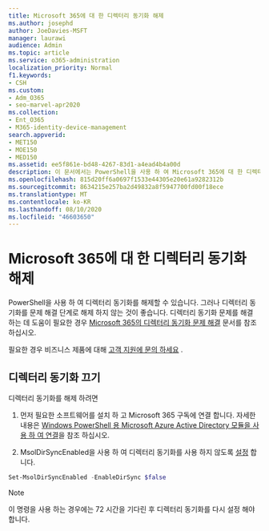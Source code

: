 ```yaml
---
title: Microsoft 365에 대 한 디렉터리 동기화 해제
ms.author: josephd
author: JoeDavies-MSFT
manager: laurawi
audience: Admin
ms.topic: article
ms.service: o365-administration
localization_priority: Normal
f1.keywords:
- CSH
ms.custom:
- Adm_O365
- seo-marvel-apr2020
ms.collection:
- Ent_O365
- M365-identity-device-management
search.appverid:
- MET150
- MOE150
- MED150
ms.assetid: ee5f861e-bd48-4267-83d1-a4ead4b4a00d
description: 이 문서에서는 PowerShell을 사용 하 여 Microsoft 365에 대 한 디렉터리 동기화를 해제 하는 방법에 대 한 정보를 확인 합니다.
ms.openlocfilehash: 815d20ff6a0697f1533e44305e20e61a9282312b
ms.sourcegitcommit: 8634215e257ba2d49832a8f5947700fd00f18ece
ms.translationtype: MT
ms.contentlocale: ko-KR
ms.lasthandoff: 08/10/2020
ms.locfileid: "46603650"
---
```

# <a name="turn-off-directory-synchronization-for-microsoft-365"></a>Microsoft 365에 대 한 디렉터리 동기화 해제
PowerShell을 사용 하 여 디렉터리 동기화를 해제할 수 있습니다. 그러나 디렉터리 동기화를 문제 해결 단계로 해제 하지 않는 것이 좋습니다. 디렉터리 동기화 문제를 해결 하는 데 도움이 필요한 경우 [Microsoft 365의 디렉터리 동기화 문제 해결](fix-problems-with-directory-synchronization.md) 문서를 참조 하십시오. 
  
필요한 경우 비즈니스 제품에 대해 [고객 지원에 문의 하세요](https://support.office.com/article/32a17ca7-6fa0-4870-8a8d-e25ba4ccfd4b) .
  
## <a name="turn-off-directory-synchronization"></a>디렉터리 동기화 끄기  
디렉터리 동기화를 해제 하려면
  
1. 먼저 필요한 소프트웨어를 설치 하 고 Microsoft 365 구독에 연결 합니다. 자세한 내용은 [Windows PowerShell 용 Microsoft Azure Active Directory 모듈을 사용 하 여 연결](https://docs.microsoft.com/office365/enterprise/powershell/connect-to-office-365-powershell#connect-with-the-microsoft-azure-active-directory-module-for-windows-powershell)을 참조 하십시오.
    
2. MsolDirSyncEnabled을 사용 하 여 디렉터리 동기화를 사용 하지 않도록 [설정](https://go.microsoft.com/fwlink/p/?LinkId=821939) 합니다. 
    
  ```powershell
  Set-MsolDirSyncEnabled -EnableDirSync $false
  ```

>[!Note]
>이 명령을 사용 하는 경우에는 72 시간을 기다린 후 디렉터리 동기화를 다시 설정 해야 합니다.
>
 
